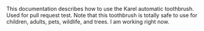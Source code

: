 This documentation describes how to use the Karel automatic toothbrush. Used for pull request test.
Note that this toothbrush is totally safe to use for children, adults, pets, wildlife, and trees.
I am working right now.
